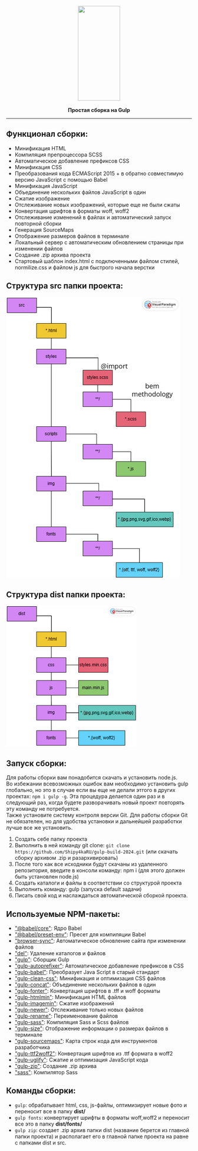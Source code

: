 <p align="center">
  <a href="https://gulpjs.com">
    <img height="257" width="114" src="https://raw.githubusercontent.com/gulpjs/artwork/master/gulp-2x.png">
  </a>
  <p align="center"><strong>Простая сборка на Gulp</strong></p>
</p>

****

## Функционал сборки:
+ Минификация HTML  
+ Компиляция препроцессора SCSS  
+ Автоматическое добавление префиксов CSS  
+ Минификация CSS  
+ Преобразования кода ECMAScript 2015 + в обратно совместимую версию JavaScript с помощью Babel  
+ Минификация JavaScript   
+ Объединение нескольких файлов JavaScript в один  
+ Сжатие изображение   
+ Отслеживание новых изображений, которые еще не были сжаты  
+ Конвертация шрифтов в форматы woff, woff2  
+ Отслеживание изменений в файлах и автоматический запуск повторной сборки  
+ Генерация SourceMaps   
+ Отображение размеров файлов в терминале   
+ Локальный сервер с автоматическим обновлением страницы при изменении файлов  
+ Создание .zip архива проекта  
+ Стартовый шаблон index.html с подключенными файлом стилей, normilize.css и файлом js для быстрого начала верстки  

## Структура src папки проекта:
![Изображение](./src-diagram.png "Логотип Markdown")  

## Структура dist папки проекта:
![Изображение](./dist-diagram.png "Логотип Markdown")  

## Запуск сборки:  
Для работы сборки вам понадобится скачать и установить node.js.   
Во избежании всевозможных ошибок вам необходимо установить gulp глобально, но это в случае если вы еще не делали этгого в других проектах: ```npm i gulp -g```. Эта процедура делается один раз и в следующий раз, когда будете разворачивать новый проект повторять эту команду не потребуется.       
Также установите систему контроля версии Git. Для работы сборки Git не обязателен, но для удобства установки и дальнейшей разработки лучше все же установить.   

1. Создать себе папку проекта   
2. Выполнить в ней команду git clone: ```git clone https://github.com/Shipy4kaRU/gulp-build-2024.git``` (или скачать сборку архивом .zip и разархивировать)   
3. После того как все исходники будут скачаны из удаленного репозитория, введите в консоли команду: npm i (для этого должен быть установлен node.js)   
4. Создать каталоги и файлы в соответствии со структурой проекта   
5. Выполнить команду: gulp (запуска default задачи)   
6. Писать свой код и наслаждаться автоматической сборкой проекта. 

## Используемые NPM-пакеты:
- ["@babel/core"](https://www.npmjs.com/package/@babel/core): Ядро Babel   
- ["@babel/preset-env"](https://www.npmjs.com/package/@babel/preset-env): Пресет для компиляции Babel  
- ["browser-sync"](https://www.npmjs.com/package/browser-sync): Автоматическое обновление сайта при изменении файлов   
- ["del"](https://www.npmjs.com/package/del): Удаление каталогов и файлов   
- ["gulp"](https://www.npmjs.com/package/gulp): Сборщик Gulp   
- ["gulp-autoprefixer"](https://www.npmjs.com/package/gulp-autoprefixer): Автоматическое добавление префиксов в CSS  
- ["gulp-babel"](https://www.npmjs.com/package/gulp-babel): Преобразует Java Script в старый стандарт  
- ["gulp-clean-css"](https://www.npmjs.com/package/gulp-clean-css): Минификация и оптимизация CSS файлов  
- ["gulp-concat"](https://www.npmjs.com/package/gulp-concat): Объединение нескольких файлов в один  
- ["gulp-fonter"](https://www.npmjs.com/package/gulp-fonter): Конвертация шрифтов в .tff и woff форматы  
- ["gulp-htmlmin"](https://www.npmjs.com/package/gulp-htmlmin): Минификация HTML файлов  
- ["gulp-imagemin"](https://www.npmjs.com/package/gulp-imagemin): Сжатие изображений  
- ["gulp-newer"](https://www.npmjs.com/package/gulp-newer): Отслеживание только новых файлов   
- ["gulp-rename"](https://www.npmjs.com/package/gulp-rename): Переименование файлов   
- ["gulp-sass"](https://www.npmjs.com/package/gulp-sass): Компиляция Sass и Scss файлов  
- ["gulp-size"](https://www.npmjs.com/search?q=gulp-size): Отображение информации о размерах файлов в терминале  
- ["gulp-sourcemaps"](https://www.npmjs.com/package/gulp-sourcemaps): Карта строк кода для инструментов разработчика  
- ["gulp-ttf2woff2"](https://www.npmjs.com/package/gulp-ttf2woff2): Конвертация шрифтов из .ttf формата в woff2   
- ["gulp-uglify"](https://www.npmjs.com/package/gulp-uglify): Сжатие и оптимизация JavaScript кода  
- ["gulp-zip"](https://www.npmjs.com/package/gulp-zip): Создание .zip архива  
- ["sass"](https://www.npmjs.com/package/sass): Компилятор Sass

## Команды сборки: 
+ ```gulp```: обрабатывает html, css, js-файлы, оптимизирует новые фото и переносит все в папку **dist/**  
+ ```gulp fonts```: конвертирует шрифты в форматы woff,woff2 и переносит все это в папку **dist/fonts/**   
+ ```gulp zip```: создает .zip архив папки dist (название берется из главной папки проекта) и располагает его в главной папке проекта на равне с папками dist и src.  
